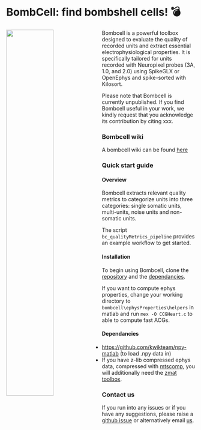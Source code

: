 # BombCell: find bombshell cells! 💣

<img align="left" src="https://github.com/Julie-Fabre/bombcell/blob/master/images/bombcell_logo_crop_small_flame.png" width=50% height=50%>

Bombcell is a powerful toolbox designed to evaluate the quality of recorded units and extract essential electrophysiological properties. It is specifically tailored for units recorded with Neuropixel probes (3A, 1.0, and 2.0) using SpikeGLX or OpenEphys and spike-sorted with Kilosort.

Please note that Bombcell is currently unpublished. If you find Bombcell useful in your work, we kindly request that you acknowledge its contribution by citing xxx.

### Bombcell wiki

A bombcell wiki can be found [here](https://github.com/Julie-Fabre/bombcell/wiki)

### Quick start guide

#### Overview

Bombcell extracts relevant quality metrics to categorize units into three categories: single somatic units, multi-units, noise units and non-somatic units.

The script `bc_qualityMetrics_pipeline` provides an example workflow to get started.

#### Installation

To begin using Bombcell, clone the [repository](https://github.com/Julie-Fabre/bombcell/bombcell) and the [dependancies](#Dependancies).

If you want to compute ephys properties, change your working directory to `bombcell\ephysProperties\helpers` in matlab and run `mex -O CCGHeart.c` to able to compute fast ACGs.

#### Dependancies

- https://github.com/kwikteam/npy-matlab (to load .npy data in)
- If you have z-lib compressed ephys data, compressed with [mtscomp](https://github.com/int-brain-lab/mtscomp), you will additionally need the [zmat toolbox](https://uk.mathworks.com/matlabcentral/fileexchange/71434-zmat).

### Contact us

If you run into any issues or if you have any suggestions, please raise a [github issue](https://github.com/Julie-Fabre/bombcell/issues) or alternatively email [us](mailto:julie.mfabre@gmail.com).
